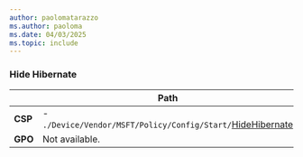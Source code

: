 ```yaml
---
author: paolomatarazzo
ms.author: paoloma
ms.date: 04/03/2025
ms.topic: include
---
```


### Hide Hibernate

|  | Path |
|--|--|
| **CSP** | - `./Device/Vendor/MSFT/Policy/Config/Start/`[HideHibernate](/windows/client-management/mdm/policy-csp-start#hidehibernate) |
| **GPO** | Not available. |
